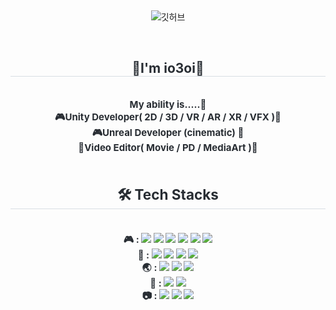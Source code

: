 
</br></div> 
    </div>
    <div align= "center">
![깃허브](https://github.com/user-attachments/assets/674b1b2a-3b61-4570-a58b-577402fc4b9f)


</br></div> 
    </div>
    <div align= "center">
         <h2 style="border-bottom: 1px solid #d8dee4; color: #282d33;">  💛I'm io3oi💛 </h2>  
    <div style="font-weight: 700; font-size: 15px; text-align: center; color: #282d33;"> </li>My ability is.....🐣</li><br></li>🎮Unity Developer( 2D / 3D / VR / AR / XR / VFX )🌱<br></li>🎮Unreal Developer (cinematic) 🌱<br></li>🎥Video Editor( Movie / PD / MediaArt )🎥<br>
    </br>
    <h2 style="border-bottom: 1px solid #d8dee4; color: #282d33;"> 🛠️ Tech Stacks </h2> <br> 
    <div style="margin: 0 auto; text-align: center;" align= "center"> 
          🎮 : <img src="https://img.shields.io/badge/Unity-%23000000.svg?style=flat-square&logo=unity&logoColor=white"/>
          <img src="https://img.shields.io/badge/unrealengine-0E1128?style=flat-square&logo=unrealengine&logoColor=white"/>
          <img src="https://img.shields.io/badge/csharp-512BD4?style=flat-square&logo=csharp&logoColor=white">
          <img src="https://img.shields.io/badge/Python-3776AB?style=flat-square&logo=Python&logoColor=white">
          <img src="https://img.shields.io/badge/Firebase-FFCA28?style=flat-square&logo=Firebase&logoColor=white">
          <img src="https://img.shields.io/badge/MySQL-4479A1?style=flat-square&logo=MySQL&logoColor=white"><br>
          👬  : <img src="https://img.shields.io/badge/Git-F05032?style=flat-square&logo=Git&logoColor=white">
          <img src="https://img.shields.io/badge/Github-181717?style=flat-square&logo=Github&logoColor=white">
          <img src="https://img.shields.io/badge/Figma-F24E1E?style=flat-square&logo=Figma&logoColor=white">
          <img src="https://img.shields.io/badge/Notion-000000?style=flat-square&logo=Notion&logoColor=white"><br>
          🌏 : <img src="https://img.shields.io/badge/html5-E34F26?style=flat-square&logo=html5&logoColor=white">
          <img src="https://img.shields.io/badge/CSS3-1572B6?style=flat-square&logo=CSS3&logoColor=white">
          <img src="https://img.shields.io/badge/Javascript-F7DF1E?style=flat-square&logo=Javascript&logoColor=white"><br/>
          📲 : <img src="https://img.shields.io/badge/Android-3DDC84?style=flat-square&logo=Android&logoColor=white">
          <img src="https://img.shields.io/badge/ios-000000?style=flat-square&logo=ios&logoColor=white"><br>
          📷 : <img src="https://img.shields.io/badge/adobephotoshop-31A8FF?style=flat-square&logo=adobephotoshop&logoColor=white"/>
          <img src="https://img.shields.io/badge/adobepremierepro-9999FF?style=flat-square&logo=adobepremierepro&logoColor=white"/>
          <img src="https://img.shields.io/badge/adobeaftereffects-5A45FF?style=flat-square&logo=adobeaftereffects&logoColor=white"/>
</br>
</br>
</br>
